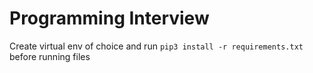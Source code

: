 # Programming Interview

Create virtual env of choice and run `pip3 install -r requirements.txt` before running files


